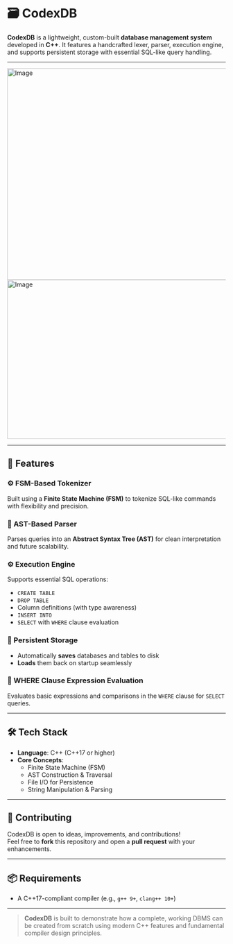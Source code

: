 # 🗃️ CodexDB

**CodexDB** is a lightweight, custom-built **database management system** developed in **C++**. It features a handcrafted lexer, parser, execution engine, and supports persistent storage with essential SQL-like query handling.

---

<img width="764" height="488" alt="Image" src="https://github.com/user-attachments/assets/14750e24-d071-4cb2-90ea-4cec44c35db8" />



<img width="764" height="367" alt="Image" src="https://github.com/user-attachments/assets/be70c222-52c7-4865-9032-ce827575c034" />

---

## 🚀 Features

### ⚙️ FSM-Based Tokenizer
Built using a **Finite State Machine (FSM)** to tokenize SQL-like commands with flexibility and precision.

### 🌳 AST-Based Parser
Parses queries into an **Abstract Syntax Tree (AST)** for clean interpretation and future scalability.

### ⚙️ Execution Engine
Supports essential SQL operations:
- `CREATE TABLE`
- `DROP TABLE`
- Column definitions (with type awareness)
- `INSERT INTO`
- `SELECT` with `WHERE` clause evaluation

### 💾 Persistent Storage
- Automatically **saves** databases and tables to disk
- **Loads** them back on startup seamlessly

### 🧠 WHERE Clause Expression Evaluation
Evaluates basic expressions and comparisons in the `WHERE` clause for `SELECT` queries.

---

## 🛠️ Tech Stack

- **Language**: C++ (C++17 or higher)
- **Core Concepts**:
  - Finite State Machine (FSM)
  - AST Construction & Traversal
  - File I/O for Persistence
  - String Manipulation & Parsing

---

## 🤝 Contributing

CodexDB is open to ideas, improvements, and contributions!  
Feel free to **fork** this repository and open a **pull request** with your enhancements.

---

## 📦 Requirements

- A C++17-compliant compiler (e.g., `g++ 9+`, `clang++ 10+`)

---

> **CodexDB** is built to demonstrate how a complete, working DBMS can be created from scratch using modern C++ features and fundamental compiler design principles.
